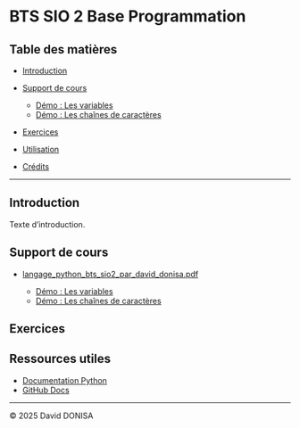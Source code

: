 # BTS SIO 2 Base Programmation

## Table des matières
- [Introduction](#introduction)
- [Support de cours](#support-de-cours)
    - [Démo : Les variables](#démo-et-quiz---les-variables)
	- [Démo : Les chaînes de caractères](#démo-et-quiz---les-variables)
- [Exercices](#exercices)

- [Utilisation](#utilisation)
- [Crédits](#crédits)

---

## Introduction
Texte d’introduction.

## Support de cours

- [langage_python_bts_sio2_par_david_donisa.pdf](01_cours/langage_python_bts_sio2_par_david_donisa.pdf)

  - [Démo : Les variables](01_cours/demos/01_variables.py)
  - [Démo : Les chaînes de caractères](01_cours/demos/02_manip_strings.py)

## Exercices


## Ressources utiles

- [Documentation Python](https://docs.python.org/fr/3/)
- [GitHub Docs](https://docs.github.com/fr)

---

© 2025 David DONISA
